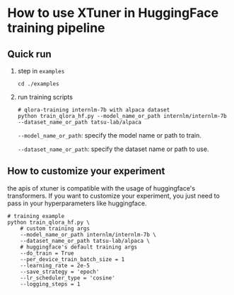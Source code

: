 # How to use XTuner in HuggingFace training pipeline

## Quick run

1. step in `examples`

   ```shell
   cd ./examples
   ```

2. run training scripts

   ```shell
   # qlora-training internlm-7b with alpaca dataset
   python train_qlora_hf.py --model_name_or_path internlm/internlm-7b --dataset_name_or_path tatsu-lab/alpaca
   ```

   `--model_name_or_path`: specify the model name or path to train.

   `--dataset_name_or_path`: specify the dataset name or path to use.

## How to customize your experiment

the apis of xtuner is compatible with the usage of huggingface's transformers.
If you want to customize your experiment, you just need to pass in your hyperparameters like huggingface.

```
# training example
python train_qlora_hf.py \
    # custom training args
    --model_name_or_path internlm/internlm-7b \
    --dataset_name_or_path tatsu-lab/alpaca \
    # huggingface's default training args
    --do_train = True
    --per_device_train_batch_size = 1
    --learning_rate = 2e-5
    --save_strategy = 'epoch'
    --lr_scheduler_type = 'cosine'
    --logging_steps = 1
```
